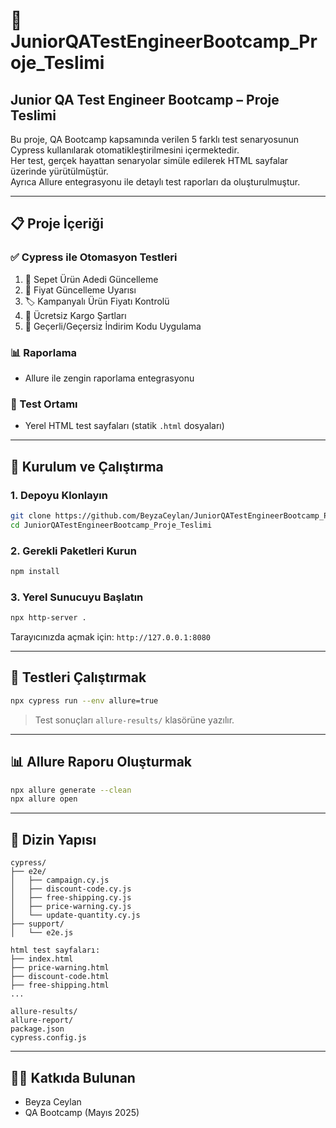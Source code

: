 # 🧪 JuniorQATestEngineerBootcamp_Proje_Teslimi
## Junior QA Test Engineer Bootcamp – Proje Teslimi

Bu proje, QA Bootcamp kapsamında verilen 5 farklı test senaryosunun Cypress kullanılarak otomatikleştirilmesini içermektedir.  
Her test, gerçek hayattan senaryolar simüle edilerek HTML sayfalar üzerinde yürütülmüştür.  
Ayrıca Allure entegrasyonu ile detaylı test raporları da oluşturulmuştur.

---

## 📋 Proje İçeriği

### ✅ Cypress ile Otomasyon Testleri
1. 🛒 Sepet Ürün Adedi Güncelleme  
2. 💸 Fiyat Güncelleme Uyarısı  
3. 🏷️ Kampanyalı Ürün Fiyatı Kontrolü  
4. 🚚 Ücretsiz Kargo Şartları  
5. 🔑 Geçerli/Geçersiz İndirim Kodu Uygulama

### 📊 Raporlama
- Allure ile zengin raporlama entegrasyonu

### 🧾 Test Ortamı
- Yerel HTML test sayfaları (statik `.html` dosyaları)

---

## 🚀 Kurulum ve Çalıştırma

### 1. Depoyu Klonlayın

```bash
git clone https://github.com/BeyzaCeylan/JuniorQATestEngineerBootcamp_Proje_Teslimi.git
cd JuniorQATestEngineerBootcamp_Proje_Teslimi
```

### 2. Gerekli Paketleri Kurun

```bash
npm install
```

### 3. Yerel Sunucuyu Başlatın

```bash
npx http-server .
```

Tarayıcınızda açmak için: `http://127.0.0.1:8080`

---

## 🧪 Testleri Çalıştırmak

```bash
npx cypress run --env allure=true
```

> Test sonuçları `allure-results/` klasörüne yazılır.

---

## 📊 Allure Raporu Oluşturmak

```bash
npx allure generate --clean
npx allure open
```

---

## 📁 Dizin Yapısı

```
cypress/
├── e2e/
│   ├── campaign.cy.js
│   ├── discount-code.cy.js
│   ├── free-shipping.cy.js
│   ├── price-warning.cy.js
│   └── update-quantity.cy.js
├── support/
│   └── e2e.js

html test sayfaları:
├── index.html
├── price-warning.html
├── discount-code.html
├── free-shipping.html
...

allure-results/
allure-report/
package.json
cypress.config.js
```

---

## 👩‍💻 Katkıda Bulunan

- Beyza Ceylan  
- QA Bootcamp (Mayıs 2025)
